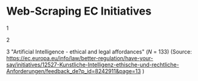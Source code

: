# Web-Scraping EC Initiatives
1

2

3 "Artificial Intelligence - ethical and legal affordances" (*N* = 133)
(Source: https://ec.europa.eu/info/law/better-regulation/have-your-say/initiatives/12527-Kunstliche-Intelligenz-ethische-und-rechtliche-Anforderungen/feedback_de?p_id=8242911&page=13 )
